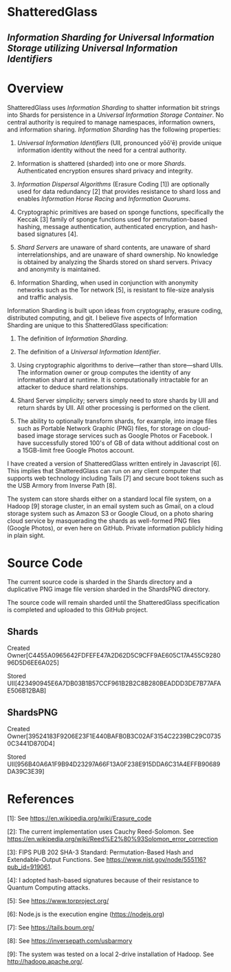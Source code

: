 ShatteredGlass
==============

_Information Sharding for Universal Information Storage utilizing Universal Information Identifiers_
----------------------------------------------------------------------------------------------------

Overview
========

ShatteredGlass uses *Information Sharding* to shatter information bit
strings into Shards for persistence in a *Universal Information Storage
Container*. No central authority is required to manage namespaces,
information owners, and information sharing. *Information Sharding* has
the following properties:

1)  *Universal Information Identifiers* (UII, pronounced yōō'ē)
    provide unique information identity without the need for a central authority.

2)  Information is shattered (sharded) into one or more *Shards*.
    Authenticated encryption ensures shard privacy and integrity.

3)  *Information Dispersal Algorithms* (Erasure Coding [1]) are
    optionally used for data redundancy [2] that provides resistance to
    shard loss and enables *Information* *Horse Racing* and *Information
    Quorums*.

4)  Cryptographic primitives are based on sponge functions, specifically
    the Keccak [3] family of sponge functions used for permutation-based
    hashing, message authentication, authenticated encryption, and
    hash-based signatures [4].

5)  *Shard Servers* are unaware of shard contents, are unaware of shard
    interrelationships, and are unaware of shard ownership. No knowledge
    is obtained by analyzing the Shards stored on shard servers. Privacy
    and anonymity is maintained.

6)  Information Sharding, when used in conjunction with anonymity
    networks such as the Tor network [5], is resistant to file-size
    analysis and traffic analysis.

Information Sharding is built upon ideas from cryptography, erasure
coding, distributed computing, and git. I believe five aspects of
Information Sharding are unique to this ShatteredGlass specification:

1.  The definition of *Information Sharding*.

2.  The definition of a *Universal Information Identifier*.

3.  Using cryptographic algorithms to derive—rather than
    store—shard UIIs. The information owner or group computes the
    identity of any information shard at runtime. It is computationally
    intractable for an attacker to deduce shard relationships.

4.  Shard Server simplicity; servers simply need to store shards by UII
    and return shards by UII. All other processing is performed on
    the client.

5.  The ability to optionally transform shards, for example, into image
    files such as Portable Network Graphic (PNG) files, for storage on
    cloud-based image storage services such as Google Photos or
    Facebook. I have successfully stored 100's of GB of data without
    additional cost on a 15GB-limit free Google Photos account.

I have created a version of ShatteredGlass written entirely in
Javascript [6]. This implies that ShatteredGlass can run on any
client computer that supports web technology including Tails [7] and
secure boot tokens such as the USB Armory from Inverse Path [8].

The system can store shards either on a standard
local file system, on a Hadoop [9] storage cluster, in an email
system such as Gmail, on a cloud storage system such as Amazon S3 or
Google Cloud, on a photo sharing cloud service by masquerading
the shards as well-formed PNG files (Google Photos), or even here on
GitHub. Private information publicly hiding in plain sight.

Source Code
===========

The current source code is sharded in the Shards directory and a
duplicative PNG image file version sharded in the ShardsPNG directory.

The source code will remain sharded until the ShatteredGlass specification
is completed and uploaded to this GitHub project.

Shards
------

Created Owner[C4455A0965642FDFEFE47A2D62D5C9CFF9AE605C17A455C928096D5D6EE6A025]

Stored UII[423490945E6A7DB03B1B57CCF961B2B2C8B280BEADDD3DE7B77AFAE506B12BAB]

ShardsPNG
---------

Created Owner[39524183F9206E23F1E440BAFB0B3C02AF3154C2239BC29C07350C3441D870D4]

Stored UII[956B40A6A1F9B94D23297A66F13A0F238E915DDA6C31A4EFFB90689DA39C3E39]

References
==========

[1]: See https://en.wikipedia.org/wiki/Erasure_code

[2]: The current implementation uses Cauchy Reed-Solomon. See https://en.wikipedia.org/wiki/Reed%E2%80%93Solomon_error_correction

[3]: FIPS PUB 202 SHA-3 Standard: Permutation-Based Hash and Extendable-Output Functions. See https://www.nist.gov/node/555116?pub_id=919061.

[4]: I adopted hash-based signatures because of their resistance to Quantum Computing attacks.

[5]: See https://www.torproject.org/

[6]: Node.js is the execution engine (https://nodejs.org)

[7]: See https://tails.boum.org/

[8]: See https://inversepath.com/usbarmory

[9]: The system was tested on a local 2-drive installation of Hadoop. See http://hadoop.apache.org/.
